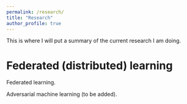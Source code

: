 ```yaml
---
permalink: /research/
title: "Research"
author_profile: true
---
```


This is where I will put a summary of the current research I am doing.

Federated (distributed) learning
======
Federated learning.

Adversarial machine learning (to be added).